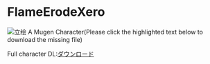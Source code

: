 # FlameErodeXero
![立绘](https://raw.githubusercontent.com/naloder/pic_archive/main/Image_1713962715771.png)
A Mugen Character(Please click the highlighted text below to download the missing file)

Full character DL:[ダウンロード](https://dl.dropboxusercontent.com/scl/fi/h9yj4w54fyxaqo1xpvebq/FEX_1.2.zip?rlkey=bzhm4rp6oix183gks06wv1gif&st=bc7w9e5e&dl=0 )
